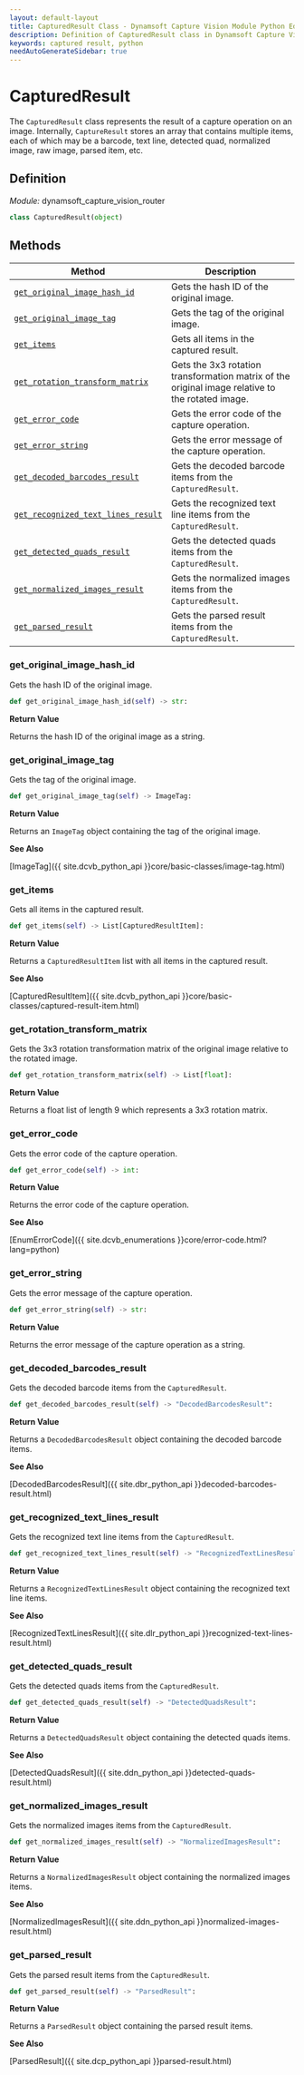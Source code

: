 ```yaml
---
layout: default-layout
title: CapturedResult Class - Dynamsoft Capture Vision Module Python Edition API Reference
description: Definition of CapturedResult class in Dynamsoft Capture Vision Module Python Edition.
keywords: captured result, python
needAutoGenerateSidebar: true
---
```


# CapturedResult

The `CapturedResult` class represents the result of a capture operation on an image. Internally, `CaptureResult` stores an array that contains multiple items, each of which may be a barcode, text line, detected quad, normalized image, raw image, parsed item, etc.

## Definition

*Module:* dynamsoft_capture_vision_router

```python
class CapturedResult(object) 
```

## Methods

| Method               | Description |
|----------------------|-------------|
| [`get_original_image_hash_id`](#get_original_image_hash_id) | Gets the hash ID of the original image.|
| [`get_original_image_tag`](#get_original_image_tag) | Gets the tag of the original image.|
| [`get_items`](#get_items) | Gets all items in the captured result.|
| [`get_rotation_transform_matrix`](#get_rotation_transform_matrix) | Gets the 3x3 rotation transformation matrix of the original image relative to the rotated image.|
| [`get_error_code`](#get_error_code) | Gets the error code of the capture operation.|
| [`get_error_string`](#get_error_string) | Gets the error message of the capture operation.|
| [`get_decoded_barcodes_result`](#get_decoded_barcodes_result) | Gets the decoded barcode items from the `CapturedResult`.|
| [`get_recognized_text_lines_result`](#get_recognized_text_lines_result) | Gets the recognized text line items from the `CapturedResult`.|
| [`get_detected_quads_result`](#get_detected_quads_result) | Gets the detected quads items from the `CapturedResult`.|
| [`get_normalized_images_result`](#get_normalized_images_result) | Gets the normalized images items from the `CapturedResult`.|
| [`get_parsed_result`](#get_parsed_result) | Gets the parsed result items from the `CapturedResult`.|

### get_original_image_hash_id

Gets the hash ID of the original image.

```python
def get_original_image_hash_id(self) -> str:
```

**Return Value**

Returns the hash ID of the original image as a string.

### get_original_image_tag

Gets the tag of the original image.

```python
def get_original_image_tag(self) -> ImageTag:
```

**Return Value**

Returns an `ImageTag` object containing the tag of the original image.

**See Also**

[ImageTag]({{ site.dcvb_python_api }}core/basic-classes/image-tag.html)

### get_items

Gets all items in the captured result.

```python
def get_items(self) -> List[CapturedResultItem]:
```

**Return Value**

Returns a `CapturedResultItem` list with all items in the captured result.

**See Also**

[CapturedResultItem]({{ site.dcvb_python_api }}core/basic-classes/captured-result-item.html)

### get_rotation_transform_matrix

Gets the 3x3 rotation transformation matrix of the original image relative to the rotated image.

```python
def get_rotation_transform_matrix(self) -> List[float]:
```

**Return Value**

Returns a float list of length 9 which represents a 3x3 rotation matrix.

### get_error_code

Gets the error code of the capture operation.

```python
def get_error_code(self) -> int:
```

**Return Value**

Returns the error code of the capture operation.

**See Also**

[EnumErrorCode]({{ site.dcvb_enumerations }}core/error-code.html?lang=python)

### get_error_string

Gets the error message of the capture operation.

```python
def get_error_string(self) -> str:
```

**Return Value**

Returns the error message of the capture operation as a string.

### get_decoded_barcodes_result

Gets the decoded barcode items from the `CapturedResult`.

```python
def get_decoded_barcodes_result(self) -> "DecodedBarcodesResult":
```

**Return Value**

Returns a `DecodedBarcodesResult` object containing the decoded barcode items. 

**See Also**

[DecodedBarcodesResult]({{ site.dbr_python_api }}decoded-barcodes-result.html)

### get_recognized_text_lines_result

Gets the recognized text line items from the `CapturedResult`.

```python
def get_recognized_text_lines_result(self) -> "RecognizedTextLinesResult":
```

**Return Value**

Returns a `RecognizedTextLinesResult` object containing the recognized text line items.

**See Also**

[RecognizedTextLinesResult]({{ site.dlr_python_api }}recognized-text-lines-result.html)

### get_detected_quads_result

Gets the detected quads items from the `CapturedResult`.

```python
def get_detected_quads_result(self) -> "DetectedQuadsResult":
```

**Return Value**

Returns a `DetectedQuadsResult` object containing the detected quads items.

**See Also**

[DetectedQuadsResult]({{ site.ddn_python_api }}detected-quads-result.html)

### get_normalized_images_result

Gets the normalized images items from the `CapturedResult`.

```python
def get_normalized_images_result(self) -> "NormalizedImagesResult":
```

**Return Value**

Returns a `NormalizedImagesResult` object containing the normalized images items.

**See Also**

[NormalizedImagesResult]({{ site.ddn_python_api }}normalized-images-result.html)

### get_parsed_result

Gets the parsed result items from the `CapturedResult`.

```python
def get_parsed_result(self) -> "ParsedResult":
```

**Return Value**

Returns a `ParsedResult` object containing the parsed result items.

**See Also**

[ParsedResult]({{ site.dcp_python_api }}parsed-result.html)

